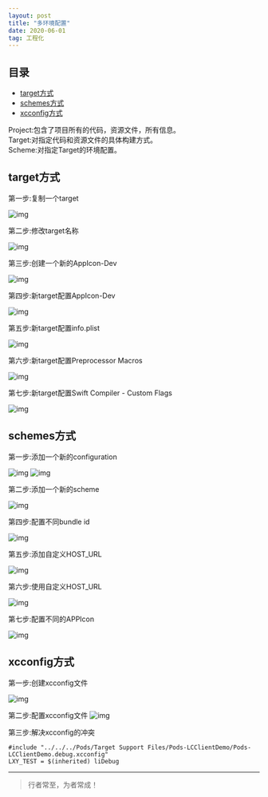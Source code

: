 ```yaml
---
layout: post
title: "多环境配置"
date: 2020-06-01
tag: 工程化
---
```







## 目录
- [target方式](#content1)   
- [schemes方式](#content2)   
- [xcconfig方式](#content3)   




Project:包含了项目所有的代码，资源文件，所有信息。     
Target:对指定代码和资源文件的具体构建方式。      
Scheme:对指定Target的环境配置。        


<!-- ************************************************ -->
## <a id="content1">target方式</a>

第一步:复制一个target

<img src="/images/objectC/21010101.png" alt="img">

第二步:修改target名称

<img src="/images/objectC/21010102.png" alt="img">

第三步:创建一个新的AppIcon-Dev

<img src="/images/objectC/21010103.png" alt="img">

第四步:新target配置AppIcon-Dev

<img src="/images/objectC/21010104.png" alt="img">

第五步:新target配置info.plist

<img src="/images/objectC/21010105.png" alt="img">

第六步:新target配置Preprocessor Macros

<img src="/images/objectC/21010106.png" alt="img">

第七步:新target配置Swift Compiler - Custom Flags

<img src="/images/objectC/21010107.png" alt="img">



<!-- ************************************************ -->
## <a id="content2">schemes方式</a>

第一步:添加一个新的configuration

<img src="/images/objectC/21010108.png" alt="img">

<img src="/images/objectC/21010109.png" alt="img">

第二步:添加一个新的scheme

<img src="/images/objectC/21010110.png" alt="img">

第四步:配置不同bundle id

<img src="/images/objectC/21010111.png" alt="img">

第五步:添加自定义HOST_URL

<img src="/images/objectC/21010112.png" alt="img">

第六步:使用自定义HOST_URL

<img src="/images/objectC/21010114.png" alt="img">


第七步:配置不同的APPIcon

<img src="/images/objectC/21010113.png" alt="img">


<!-- ************************************************ -->
## <a id="content3">xcconfig方式</a>

第一步:创建xcconfig文件

<img src="/images/objectC/21010116.png" alt="img">

第二步:配置xcconfig文件
<img src="/images/objectC/21010115.png" alt="img">

第三步:解决xcconfig的冲突

```
#include "../../../Pods/Target Support Files/Pods-LCClientDemo/Pods-LCClientDemo.debug.xcconfig"
LXY_TEST = $(inherited) liDebug
```



----------
>  行者常至，为者常成！


